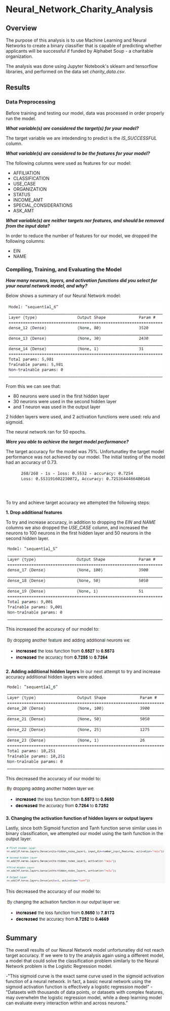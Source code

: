 # Neural_Network_Charity_Analysis
## Overview
The purpose of this analysis is to use Machine Learning and Neural Networks to create a binary classifier that is capable of predicting whether applicants will be successful if funded by Alphabet Soup - a charitable organization.  

The analysis was done using Jupyter Notebook's sklearn and tensorflow libraries, and performed on the data set *charity_data.csv*.  

## Results

### Data Preprocessing
Before training and testing our model, data was processed in order properly run the model.

***What variable(s) are considered the target(s) for your model?***

The target variable we are intedending to predict is the *IS_SUCCESSFUL* column.

***What variable(s) are considered to be the features for your model?***

The following columns were used as features for our model:

- AFFILIATION
- CLASSIFICATION
- USE_CASE
- ORGANIZATION
- STATUS
- INCOME_AMT
- SPECIAL_CONSIDERATIONS
- ASK_AMT

***What variable(s) are neither targets nor features, and should be removed from the input data?***

In order to reduce the number of features for our model, we dropped the following columns:
- EIN
- NAME

### Compiling, Training, and Evaluating the Model

***How many neurons, layers, and activation functions did you select for your neural network model, and why?***

Below shows a summary of our Neural Network model:

<p align="center">
<img src=https://github.com/smanowar/Neural_Network_Charity_Analysis/blob/main/images/nn_original.PNG> 
</p>

From this we can see that: 

- 80 neurons were used in the first hidden layer
- 30 neurons were used in the second hidden layer
- and 1 neuron was used in the output layer

2 hidden layers were used, and 2 activation functions were used: relu and sigmoid.

The neural network ran for 50 epochs.

***Were you able to achieve the target model performance?***

The target accuracy for the model was 75%. Unfortunatley the target model performance was not achieved by our model. The initial testing of the model had an accuracy of 0.73.

<p align="center">
<img src=https://github.com/smanowar/Neural_Network_Charity_Analysis/blob/main/images/accuracy_original.PNG> 
</p>
<br><br>
To try and achieve target accuracy we attempted the following steps:

**1. Drop additional features**

To try and increase accuracy, in addition to dropping the *EIN* and *NAME* columns we also dropped the *USE_CASE* column, and increased the neurons to 100 neurons in the first hidden layer and 50 neurons in the second hidden layer.

<p align="left">
<img src=https://github.com/smanowar/Neural_Network_Charity_Analysis/blob/main/images/nn_AddNeurons.PNG> 
</p>

This increased the accuracy of our model to:

<p align="left">
<img src=https://github.com/smanowar/Neural_Network_Charity_Analysis/blob/main/images/accuracy_drop_features.PNG> 
</p>

**2. Adding additional hidden layers**
In our next attempt to try and increase accuracy additional hidden layers were added.

<p align="center">
<img src=https://github.com/smanowar/Neural_Network_Charity_Analysis/blob/main/images/nn_AddHiddenLayers.PNG> 
</p>

This decreased the accuracy of our model to:
<p align="left">
<img src=https://github.com/smanowar/Neural_Network_Charity_Analysis/blob/main/images/accuracy_hidden_layers.PNG> 
</p>

**3. Changing the activation function of hidden layers or output layers**

Lastly, since both Sigmoid function and Tanh function serve similar uses in binary classification, we attempted our model using the tanh function in the output layer.

<p align="center">
<img src=https://github.com/smanowar/Neural_Network_Charity_Analysis/blob/main/images/nn_tanh.PNG> 
</p>

This decreased the accuracy of our model to:

<p align="left">
<img src=https://github.com/smanowar/Neural_Network_Charity_Analysis/blob/main/images/accuracy_tanh.PNG> 
</p>

## Summary
The overall results of our Neural Network model unfortunatley did not reach target accuracy. If we were to try the analysis again using a different model, a model that could solve the classification problem similarly to the Neural Network problem is the Logistic Regression model.

 -"This sigmoid curve is the exact same curve used in the sigmoid activation function of a neural network. In fact, a basic neural network using the sigmoid activation function is effectively a logistic regression model"
-"Datasets with thousands of data points, or datasets with complex features, may overwhelm the logistic regression model, while a deep learning model can evaluate every interaction within and across neurons."
